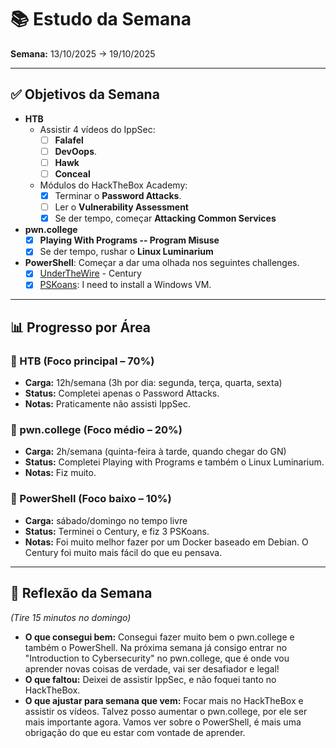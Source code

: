 # 📚 Estudo da Semana

**Semana:** 13/10/2025 -> 19/10/2025

---

## ✅ Objetivos da Semana

- **HTB**
  - Assistir 4 vídeos do IppSec:
    - [ ] **Falafel**
    - [ ] **DevOops**.
    - [ ] **Hawk**
    - [ ] **Conceal**
  - Módulos do HackTheBox Academy:
    - [X] Terminar o  **Password Attacks**.
    - [ ] Ler o **Vulnerability Assessment**
    - [X] Se der tempo, começar **Attacking Common Services**
- **pwn.college**
  - [X] **Playing With Programs -- Program Misuse**
  - [X] Se der tempo, rushar o **Linux Luminarium**
- **PowerShell**: Começar a dar uma olhada nos seguintes challenges.
  - [X] [UnderTheWire](underthewire.tech) - Century
  - [X] [PSKoans](https://github.com/vexx32/PSKoans): I need to install a Windows VM.

---

## 📊 Progresso por Área

### 🔹 HTB (Foco principal – 70%)
- **Carga:** 12h/semana (3h por dia: segunda, terça, quarta, sexta)
- **Status:** Completei apenas o Password Attacks.
- **Notas:** Praticamente não assisti IppSec.

### 🔹 pwn.college (Foco médio – 20%)
- **Carga:** 2h/semana (quinta-feira à tarde, quando chegar do GN)
- **Status:** Completei Playing with Programs e também o Linux Luminarium.
- **Notas:** Fiz muito.

### 🔹 PowerShell (Foco baixo – 10%)
- **Carga:** sábado/domingo no tempo livre
- **Status:** Terminei o Century, e fiz 3 PSKoans.
- **Notas:** Foi muito melhor fazer por um Docker baseado em Debian. O Century foi muito mais fácil do que eu pensava.

---

## 📝 Reflexão da Semana
*(Tire 15 minutos no domingo)*  
- **O que consegui bem:** Consegui fazer muito bem o pwn.college e também o PowerShell. Na próxima semana já consigo entrar no "Introduction to Cybersecurity" no pwn.college, que é onde vou aprender novas coisas de verdade, vai ser desafiador e legal!
- **O que faltou:** Deixei de assistir IppSec, e não foquei tanto no HackTheBox.
- **O que ajustar para semana que vem:** Focar mais no HackTheBox e assistir os vídeos. Talvez posso aumentar o pwn.college, por ele ser mais importante agora. Vamos ver sobre o PowerShell, é mais uma obrigação do que eu estar com vontade de aprender.
